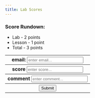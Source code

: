 ```yaml
---
title: Lab Scores
---
```


### Score Rundown:

- Lab - 2 points
- Lesson - 1 point
- Total - 3 points


<html>
  <div id="scores">
  <table id="gradesInput">
  <tr>
  <th>
  <span>email:</span>
  <input
  autocomplete="off"
  type="email"
  id="email"
  name="email"
  placeholder="enter email..."
  />
  </th>
  </tr>
  <tr>
  <th>
  <span>score</span>
  <input
  autocomplete="off"
  type="text"
  id="score"
  name="score"
  placeholder="enter score..."
  />
  </th>
  </tr>
  <tr>
  <th>
  <span>comment</span>
  <input
  autocomplete="off"
  type="text"
  id="comment"
  name="comment"
  placeholder="enter comment..."
  />
  </th>
  </tr>
  <tr>
  <th>
  <button
  class="btn"
  type="submit"
  value="Submit"
  onclick="submitScore();"
  >
  Submit
  </button>
  </th>
  </tr>
  </table>
  </div>
</html>

<script>
    if(sessionStorage.getItem("role") == "ROLE_ADMIN"){
      document.getElementById("gradesInput").style.display = "none";
    } else if (sessionStorage.getItem("role") == null || sessionStorage.getItem("role") == "ROLE_USER"){
      document.getElementById("gradesInput").style.display = "block";
    }
    // submit scores of user (TODO: can put inputs into table)
    function submitScore(){
      var email = document.getElementById("email").value;
      var score = document.getElementById("email").value;
      var comment = document.getElementById("comment").value;

      console.log(email);
      console.log(score);
    }

    // iterates through array and creates tr's and td's for each index
    function makeTableHTML(people) {
        var result = "<table>";
        result += "<thead><tr><th>Name</th><th>Score</th><th>Comment</th></thead><tbody>";
        // Create header row. Better way to do this?
        //for (var i = 0; i < array.length; i++) {
        for (var i = people.length-1; i > 0; i--) {
            result += "<tr>";
            for (var j = 1; j < people[i].length; j++) {
                result += "<td>"+ people[i][j]+"</td>";   
            }   
            result += "</tr>";
        }   
        result += "</tbody></table>";
        document.getElementById("scores").innerHTML = result;
    }
    // makeTableHTML(people);

    const url = "https://abopsc-backend.dontntntnt.de";

    async function initializeTable() {
        var myHeaders = new Headers();
        myHeaders.append("Content-Type", "application/json");

        var requestOptions = {
          method: 'GET',
          headers: myHeaders,
          mode: 'cors',
          cache: 'default', 
          credentials: 'include',
          redirect: 'manual',
        };

        var objects = [["id","name", "email", "homeworkScore", "comment"]];

        try{
          const response = await fetch(
            url + `/api/person/all`, requestOptions
          );
          
          const data = await response.json();
          console.log(data);

          for (var i in data) {
            var person = data[i];
            if(person.roles[0].name == 'ROLE_USER'){
              console.log(person.name);
              console.log(person.email);

              var requestOptions2 = {
                  method: 'POST',
                  headers: myHeaders,
                  mode: 'cors',
                  cache: 'default', 
                  credentials: 'include',
                  redirect: 'manual',
                  body: JSON.stringify({ email: person.email })
                };  
            
                const response2 = await fetch(url + '/api/grading/grades', requestOptions2);
                const data2 = await response2.json();
                  for (var j in data2){
                    var grade = data2[j];
                    var personGradeArray = [];
                    personGradeArray.push(grade.id);
                    personGradeArray.push(grade.person.name);
                    personGradeArray.push(grade.person.email);
                    personGradeArray.push(grade.points.toString());
                    personGradeArray.push(grade.comment)
                    console.log(personGradeArray);
                    objects.push(personGradeArray);
                  }              
              }
            }    
      } catch {
        console.log("failed"); // probably can pass through response
      }

        console.log(objects);
        return objects;
    }

    async function userTable(){
      var myHeaders = new Headers();
      myHeaders.append("Content-Type", "application/json");

      var requestOptions2 = {
        method: 'POST',
        headers: myHeaders,
        mode: 'cors',
        cache: 'default', 
        credentials: 'include',
        redirect: 'manual',
        body: JSON.stringify({ email: sessionStorage.getItem("email") })
      };  

      var objects = [["id","name", "homeworkScore", "comment"]];
  
      const response2 = await fetch(url + '/api/grading/grades', requestOptions2);
      const data2 = await response2.json();

      for (var j in data2){
        var grade = data2[j];
        var personGradeArray = [];
        personGradeArray.push(grade.id);
        personGradeArray.push(grade.person.name);
        personGradeArray.push(grade.points.toString());
        personGradeArray.push(grade.comment)
        console.log(personGradeArray);
        objects.push(personGradeArray);
      }   

      return objects;
    }

    if(sessionStorage.getItem("role") == "ROLE_ADMIN"){
      initializeTable().then(result => {
        makeTableHTML(result);
      })
    }

    if(sessionStorage.getItem("role") == "ROLE_USER"){
      userTable().then(result => {
        makeTableHTML(result);
      })
    }
</script>
